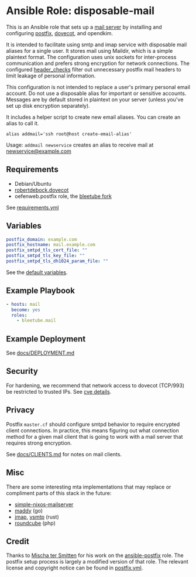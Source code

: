 # Ansible Role: disposable-mail

This is an Ansible role that sets up a [mail server](https://wiki.archlinux.org/title/Mail_server) by installing and configuring [postfix](https://www.postfix.org/), [dovecot](https://dovecot.org/), and opendkim.

It is intended to facilitate using smtp and imap service with disposable mail aliases for a single user. It stores mail using Maildir, which is a simple plaintext format. The configuration uses unix sockets for inter-process communication and prefers strong encryption for network connections. The configured [header_checks](files/header_checks) filter out unnecessary postfix mail headers to limit leakage of personal information.

This configuration is not intended to replace a user's primary personal email account. Do not use a disposable alias for important or sensitive accounts. Messages are by default stored in plaintext on your server (unless you've set up disk encryption separately).

It includes a helper script to create new email aliases. You can create an alias to call it.

```shell
alias addmail='ssh root@host create-email-alias'
```
Usage: `addmail newservice` creates an alias to receive mail at newservice@example.com

## Requirements

* Debian/Ubuntu
* [robertdebock.dovecot](https://github.com/robertdebock/ansible-role-dovecot)
* oefenweb.postfix role, the [bleetube fork](https://github.com/bleetube/ansible-role-postfix)

See [requirements.yml](requirements.yml)

## Variables

```yaml
postfix_domain: example.com
postfix_hostname: mail.example.com
postfix_smtpd_tls_cert_file: ""
postfix_smtpd_tls_key_file: ""
postfix_smtpd_tls_dh1024_param_file: ""
```

See the [default variables](defaults/main.yml).

## Example Playbook

```yaml
- hosts: mail
  become: yes
  roles:
    - bleetube.mail
```

## Example Deployment

See [docs/DEPLOYMENT.md](docs/DEPLOYMENT.md)

## Security

For hardening, we recommend that network access to dovecot (TCP/993) be restricted to trusted IPs. See [cve details](https://www.cvedetails.com/vulnerability-list/vendor_id-6485/Dovecot.html).

## Privacy

Postfix `master.cf` should configure smtpd behavior to require encrypted client connections. In practice, this means figuring out what connection method for a given mail client that is going to work with a mail server that requires strong encryption. 

See [docs/CLIENTS.md](docs/CLIENTS.md) for notes on mail clients.

## Misc

There are some interesting mta implementations that may replace or compliment parts of this stack in the future:
* [simple-nixos-mailserver](https://gitlab.com/simple-nixos-mailserver/nixos-mailserver)
* [maddy](https://github.com/foxcpp/maddy) (go)
* [jmap](https://github.com/stalwartlabs/jmap-server), [vsmtp](https://github.com/viridIT/vSMTP) (rust)
* [roundcube](https://roundcube.net/) (php)

## Credit

Thanks to [Mischa ter Smitten](https://blog.tersmitten.nl) for his work on the [ansible-postfix](https://github.com/Oefenweb/ansible-postfix) role. The postfix setup process is largely a modified version of that role. The relevant license and copyright notice can be found in [postfix.yml](tasks/postfix.yml).